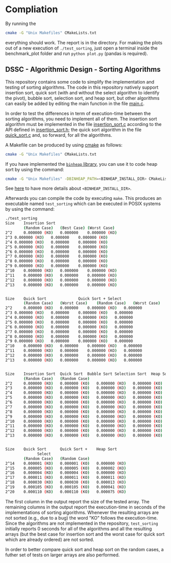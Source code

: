# Compliation
By running the
```bash
cmake -G "Unix Makefiles" CMakeLists.txt
```
everything should work.
The report is in the directory. For making the plots out of a new execution of `./test_sorting`, just open a terminal inside the benchmark_plot folder and run `python plot.py` (pandas is required).

## DSSC - Algorithmic Design - Sorting Algorithms
This repository contains some code to simplify the implementation and testing of sorting algorithms. The code in this repository natively support insertion sort, quick sort (with and without the select algorithm to identify the pivot), bubble sort, selection sort, and heap sort, but other algorithms can easily be added by editing the main function in the file [main.c](src/main.c).

In order to test the differences in term of execution-time between the sorting algorithms, you need to implement all of them. The insertion sort algorithm must be implemented in the file [insertion_sort.c](src/insertion_sort.c) according to the API defined in [insertion_sort.h](src/insertion_sort.h); the quick sort algorithm in the file [quick_sort.c](src/quick_sort.c) and, so forward, for all the algorithms.


A Makefile can be produced by using [cmake](https://cmake.org/) as follows:
```bash
cmake -G "Unix Makefiles" CMakeLists.txt
```
If you have implemented the [`binheap` library](https://github.com/albertocasagrande/AD_bin_heaps), you can use it to code heap sort by using the command:
```bash
cmake -G "Unix Makefiles" -DBINHEAP_PATH=<BINHEAP_INSTALL_DIR> CMakeLists.txt
```
See [here](https://github.com/albertocasagrande/AD_bin_heaps) to have more details about `<BINHEAP_INSTALL_DIR>`.

Afterwards you can compile the code by executing `make`. This produces an executable named `test_sorting` which can be executed in POSIX systems by using the command:
```bash
./test_sorting
Size	Insertion Sort	          	        
    	(Random Case)	(Best Case)	(Worst Case)
2^2 	0.000000 (KO)	0.000000	0.000000 (KO)
2^3	0.000000 (KO)	0.000000	0.000000 (KO)
2^4	0.000000 (KO)	0.000000	0.000000 (KO)
2^5	0.000000 (KO)	0.000000	0.000000 (KO)
2^6	0.000000 (KO)	0.000000	0.000000 (KO)
2^7	0.000000 (KO)	0.000000	0.000000 (KO)
2^8	0.000000 (KO)	0.000000	0.000000 (KO)
2^9	0.000000 (KO)	0.000000	0.000000 (KO)
2^10	0.000000 (KO)	0.000000	0.000000 (KO)
2^11	0.000000 (KO)	0.000000	0.000000 (KO)
2^12	0.000000 (KO)	0.000000	0.000000 (KO)
2^13	0.000000 (KO)	0.000000	0.000000 (KO)


Size	Quick Sort	          	Quick Sort + Select
    	(Random Case)	(Worst Case)	(Random Case)	(Worst Case)
2^2 	0.000000 (KO)	0.000000	0.000000 (KO)	0.000000
2^3	0.000000 (KO)	0.000000	0.000000 (KO)	0.000000
2^4	0.000000 (KO)	0.000000	0.000000 (KO)	0.000000
2^5	0.000000 (KO)	0.000000	0.000000 (KO)	0.000000
2^6	0.000000 (KO)	0.000000	0.000000 (KO)	0.000000
2^7	0.000000 (KO)	0.000000	0.000000 (KO)	0.000000
2^8	0.000000 (KO)	0.000000	0.000000 (KO)	0.000000
2^9	0.000000 (KO)	0.000000	0.000000 (KO)	0.000000
2^10	0.000000 (KO)	0.000000	0.000000 (KO)	0.000000
2^11	0.000000 (KO)	0.000000	0.000000 (KO)	0.000000
2^12	0.000000 (KO)	0.000000	0.000000 (KO)	0.000000
2^13	0.000000 (KO)	0.000000	0.000000 (KO)	0.000000


Size	Insertion Sort	Quick Sort	Bubble Sort	Selection Sort	Heap Sort
    	(Random Case)	(Random Case)			
2^2 	0.000000 (KO)	0.000000 (KO)	0.000000 (KO)	0.000000 (KO)	0.000000 (KO)
2^3 	0.000000 (KO)	0.000000 (KO)	0.000000 (KO)	0.000000 (KO)	0.000000 (KO)
2^4 	0.000000 (KO)	0.000000 (KO)	0.000000 (KO)	0.000000 (KO)	0.000000 (KO)
2^5 	0.000000 (KO)	0.000000 (KO)	0.000000 (KO)	0.000000 (KO)	0.000000 (KO)
2^6 	0.000000 (KO)	0.000000 (KO)	0.000000 (KO)	0.000000 (KO)	0.000000 (KO)
2^7 	0.000000 (KO)	0.000000 (KO)	0.000000 (KO)	0.000000 (KO)	0.000000 (KO)
2^8 	0.000000 (KO)	0.000000 (KO)	0.000000 (KO)	0.000000 (KO)	0.000000 (KO)
2^9 	0.000000 (KO)	0.000000 (KO)	0.000000 (KO)	0.000000 (KO)	0.000000 (KO)
2^10	0.000000 (KO)	0.000000 (KO)	0.000000 (KO)	0.000000 (KO)	0.000000 (KO)
2^11	0.000000 (KO)	0.000000 (KO)	0.000000 (KO)	0.000000 (KO)	0.000000 (KO)
2^12	0.000000 (KO)	0.000000 (KO)	0.000000 (KO)	0.000000 (KO)	0.000000 (KO)
2^13	0.000000 (KO)	0.000000 (KO)	0.000000 (KO)	0.000000 (KO)	0.000000 (KO)


Size	Quick Sort  	Quick Sort +	Heap Sort
			  Select
    	(Random Case)	(Random Case)
2^14	0.000001 (KO)	0.000001 (KO)	0.000000 (KO)
2^15	0.000005 (KO)	0.000005 (KO)	0.000002 (KO)
2^16	0.000004 (KO)	0.000004 (KO)	0.000000 (KO)
2^17	0.000011 (KO)	0.000011 (KO)	0.000011 (KO)
2^18	0.000030 (KO)	0.000030 (KO)	0.000013 (KO)
2^19	0.000105 (KO)	0.000105 (KO)	0.000041 (KO)
2^20	0.000110 (KO)	0.000110 (KO)	0.000075 (KO)
```

The first column in the output report the size of the tested array. The remaining columns in the output report the execution-time in seconds of the implementations of sorting algorithms. Whenever the resulting arrays are not sorted (e.g., due to a bug) the word "KO" follows the execution-time. Since the algorithms are not implemented in the repository, `test_sorting` initially reports 0 seconds for all of the algorithms and all the resulting arrays (but the best case for insertion sort and the worst case for quick sort which are already ordered) are not sorted. 

In order to better compare quick sort and heap sort on the random cases, a futher set of tests on larger arrays are also performed.
